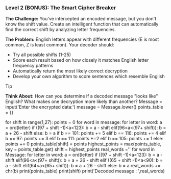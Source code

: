 ### Level 2 (BONUS): The Smart Cipher Breaker
**The Challenge:** You've intercepted an encoded message, but you don't know the shift value. Create an intelligent function that can automatically find the correct shift by analyzing letter frequencies.

**The Problem:** English letters appear with different frequencies (E is most common, Z is least common). Your decoder should:
- Try all possible shifts (1-25)
- Score each result based on how closely it matches English letter frequency patterns
- Automatically return the most likely correct decryption
- Develop your own algorithm to score sentences which resemble English

> [!TIP]
> **Think About:** 
> How can you determine if a decoded message "looks like" English? What makes one decryption more likely than another?
> Message = input('Enter the encrypted data:')
message = Message.lower()
points_table = {}

for shift in range(1,27):
	points = 0
	for word in message:
		for letter in word:
			a = ord(letter)
			if ((97 + shift -1)<a<123):
				b = a - shift
			elif(96<a<(97+ shift)):
				b = a + 26 - shift
			else:
				b = a
			if b == 101:
				points += 5
			elif b == 116:
				points += 4
			elif b == 97:
				points += 3
			elif b == 111:
				points +=2
			elif b == 105:
				points += 1
			else:
				points += 0
	points_table[shift] = points
highest_points = max(points_table, key = points_table.get)
shift = highest_points
real_words =''
for word in Message:
	for letter in word:
		a = ord(letter)
		if ((97 + shift -1)<a<123):
			b = a - shift
		elif(96<a<(97+ shift)):
			b = a + 26 - shift
		elif ((65 + shift -1)<a<90):
			b = a - shift
		elif(64<a<(65+ shift)):
			b = a + 26 - shift
		else:
			b = a
		real_words += chr(b)
print(points_table)
print(shift)
print('Decoded message : ',real_words)
